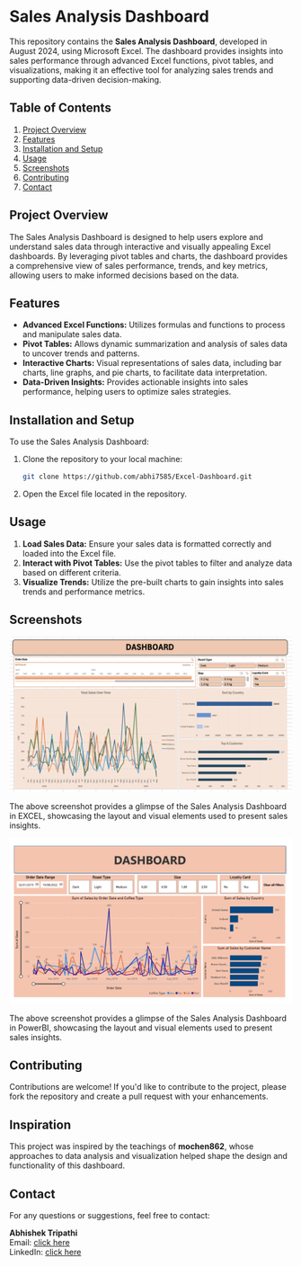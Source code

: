 # Sales Analysis Dashboard

This repository contains the **Sales Analysis Dashboard**, developed in August 2024, using Microsoft Excel. The dashboard provides insights into sales performance through advanced Excel functions, pivot tables, and visualizations, making it an effective tool for analyzing sales trends and supporting data-driven decision-making.

## Table of Contents

1. [Project Overview](#project-overview)
2. [Features](#features)
3. [Installation and Setup](#installation-and-setup)
4. [Usage](#usage)
5. [Screenshots](#screenshots)
6. [Contributing](#contributing)
7. [Contact](#contact)

## Project Overview

The Sales Analysis Dashboard is designed to help users explore and understand sales data through interactive and visually appealing Excel dashboards. By leveraging pivot tables and charts, the dashboard provides a comprehensive view of sales performance, trends, and key metrics, allowing users to make informed decisions based on the data.

## Features

- **Advanced Excel Functions:** Utilizes formulas and functions to process and manipulate sales data.
- **Pivot Tables:** Allows dynamic summarization and analysis of sales data to uncover trends and patterns.
- **Interactive Charts:** Visual representations of sales data, including bar charts, line graphs, and pie charts, to facilitate data interpretation.
- **Data-Driven Insights:** Provides actionable insights into sales performance, helping users to optimize sales strategies.

## Installation and Setup

To use the Sales Analysis Dashboard:

1. Clone the repository to your local machine:
    ```bash
    git clone https://github.com/abhi7585/Excel-Dashboard.git
    ```
2. Open the Excel file located in the repository.

## Usage

1. **Load Sales Data:** Ensure your sales data is formatted correctly and loaded into the Excel file.
2. **Interact with Pivot Tables:** Use the pivot tables to filter and analyze data based on different criteria.
3. **Visualize Trends:** Utilize the pre-built charts to gain insights into sales trends and performance metrics.

## Screenshots

![Sales Analysis Dashboard](./images/Dashboard.png)

The above screenshot provides a glimpse of the Sales Analysis Dashboard in EXCEL, showcasing the layout and visual elements used to present sales insights.

![Sales Analysis Dashboard](./images/PowerBI_Dashboard.png)

The above screenshot provides a glimpse of the Sales Analysis Dashboard in PowerBI, showcasing the layout and visual elements used to present sales insights.


## Contributing

Contributions are welcome! If you'd like to contribute to the project, please fork the repository and create a pull request with your enhancements.

## Inspiration

This project was inspired by the teachings of **mochen862**, whose approaches to data analysis and visualization helped shape the design and functionality of this dashboard.

## Contact

For any questions or suggestions, feel free to contact:

**Abhishek Tripathi**  
Email: [click here](mailto:abhi7585tripathi@gmail.com)  
LinkedIn: [click here](https://www.linkedin.com/in/abhishek-tripathi-analyst)
